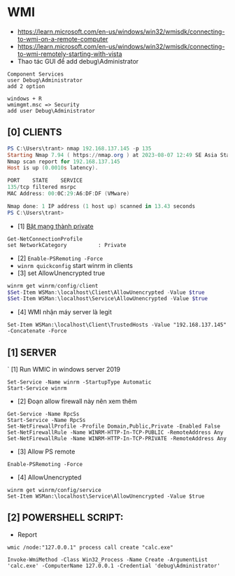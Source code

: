 # WMI
- https://learn.microsoft.com/en-us/windows/win32/wmisdk/connecting-to-wmi-on-a-remote-computer
- https://learn.microsoft.com/en-us/windows/win32/wmisdk/connecting-to-wmi-remotely-starting-with-vista
- Thao tác GUI để add debug\Administrator

```
Component Services
user Debug\Administrator 
add 2 option 

windows + R
wmimgmt.msc => Security
add user Debug\Administrator
```

## [0] CLIENTS
```powershell 
PS C:\Users\trant> nmap 192.168.137.145 -p 135
Starting Nmap 7.94 ( https://nmap.org ) at 2023-08-07 12:49 SE Asia Standard Time
Nmap scan report for 192.168.137.145
Host is up (0.0010s latency).

PORT    STATE    SERVICE
135/tcp filtered msrpc
MAC Address: 00:0C:29:A6:DF:DF (VMware)

Nmap done: 1 IP address (1 host up) scanned in 13.43 seconds
PS C:\Users\trant>
```

- [1] [Bật mạng thành private](https://vitinhquan7.info/cach-thay-doi-mang-cong-cong-thanh-mang-rieng/)
```
Get-NetConnectionProfile
set NetworkCategory          : Private
```

- [2] `Enable-PSRemoting -Force`
- `winrm quickconfig` start winrm in clients
- [3] set AllowUnencrypted true
```powershell
winrm get winrm/config/client
$Set-Item WSMan:\localhost\Client\AllowUnencrypted -Value $true
$Set-Item WSMan:\localhost\Service\AllowUnencrypted -Value $true
```
- [4] WMI nhận máy server là legit
```
Set-Item WSMan:\localhost\Client\TrustedHosts -Value "192.168.137.145" -Concatenate -Force
```
## [1] SERVER 
` [1] Run WMIC in windows server 2019
```
Set-Service -Name winrm -StartupType Automatic
Start-Service winrm
```

- [2] Đoạn allow firewall này nên xem thêm
```
Get-Service -Name RpcSs
Start-Service -Name RpcSs
Set-NetFirewallProfile -Profile Domain,Public,Private -Enabled False
Set-NetFirewallRule -Name WINRM-HTTP-In-TCP-PUBLIC -RemoteAddress Any
Set-NetFirewallRule -Name WINRM-HTTP-In-TCP-PRIVATE -RemoteAddress Any
```

- [3] Allow PS remote
```
Enable-PSRemoting -Force
```

- [4] AllowUnencrypted
```
winrm get winrm/config/service
Set-Item WSMan:\localhost\Service\AllowUnencrypted -Value $true
```

## [2] POWERSHELL SCRIPT:
- Report
```
wmic /node:"127.0.0.1" process call create "calc.exe"
```

```
Invoke-WmiMethod -Class Win32_Process -Name Create -ArgumentList 'calc.exe' -ComputerName 127.0.0.1 -Credential 'debug\Administrator' 
```




